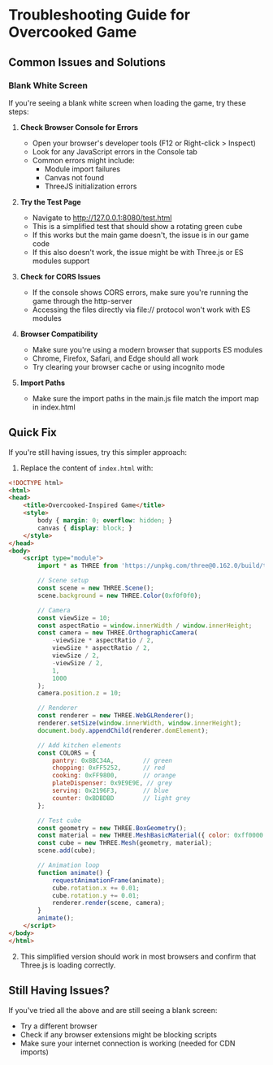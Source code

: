 # Troubleshooting Guide for Overcooked Game

## Common Issues and Solutions

### Blank White Screen

If you're seeing a blank white screen when loading the game, try these steps:

1. **Check Browser Console for Errors**
   - Open your browser's developer tools (F12 or Right-click > Inspect)
   - Look for any JavaScript errors in the Console tab
   - Common errors might include:
     - Module import failures
     - Canvas not found
     - ThreeJS initialization errors

2. **Try the Test Page**
   - Navigate to http://127.0.0.1:8080/test.html
   - This is a simplified test that should show a rotating green cube
   - If this works but the main game doesn't, the issue is in our game code
   - If this also doesn't work, the issue might be with Three.js or ES modules support

3. **Check for CORS Issues**
   - If the console shows CORS errors, make sure you're running the game through the http-server
   - Accessing the files directly via file:// protocol won't work with ES modules

4. **Browser Compatibility**
   - Make sure you're using a modern browser that supports ES modules
   - Chrome, Firefox, Safari, and Edge should all work
   - Try clearing your browser cache or using incognito mode

5. **Import Paths**
   - Make sure the import paths in the main.js file match the import map in index.html

## Quick Fix

If you're still having issues, try this simpler approach:

1. Replace the content of `index.html` with:

```html
<!DOCTYPE html>
<html>
<head>
    <title>Overcooked-Inspired Game</title>
    <style>
        body { margin: 0; overflow: hidden; }
        canvas { display: block; }
    </style>
</head>
<body>
    <script type="module">
        import * as THREE from 'https://unpkg.com/three@0.162.0/build/three.module.js';

        // Scene setup
        const scene = new THREE.Scene();
        scene.background = new THREE.Color(0xf0f0f0);

        // Camera
        const viewSize = 10;
        const aspectRatio = window.innerWidth / window.innerHeight;
        const camera = new THREE.OrthographicCamera(
            -viewSize * aspectRatio / 2,
            viewSize * aspectRatio / 2,
            viewSize / 2,
            -viewSize / 2,
            1,
            1000
        );
        camera.position.z = 10;

        // Renderer
        const renderer = new THREE.WebGLRenderer();
        renderer.setSize(window.innerWidth, window.innerHeight);
        document.body.appendChild(renderer.domElement);

        // Add kitchen elements
        const COLORS = {
            pantry: 0x8BC34A,        // green
            chopping: 0xFF5252,      // red
            cooking: 0xFF9800,       // orange
            plateDispenser: 0x9E9E9E, // grey
            serving: 0x2196F3,       // blue
            counter: 0xBDBDBD        // light grey
        };

        // Test cube
        const geometry = new THREE.BoxGeometry();
        const material = new THREE.MeshBasicMaterial({ color: 0xff0000 });
        const cube = new THREE.Mesh(geometry, material);
        scene.add(cube);

        // Animation loop
        function animate() {
            requestAnimationFrame(animate);
            cube.rotation.x += 0.01;
            cube.rotation.y += 0.01;
            renderer.render(scene, camera);
        }
        animate();
    </script>
</body>
</html>
```

2. This simplified version should work in most browsers and confirm that Three.js is loading correctly.

## Still Having Issues?

If you've tried all the above and are still seeing a blank screen:
- Try a different browser
- Check if any browser extensions might be blocking scripts
- Make sure your internet connection is working (needed for CDN imports) 